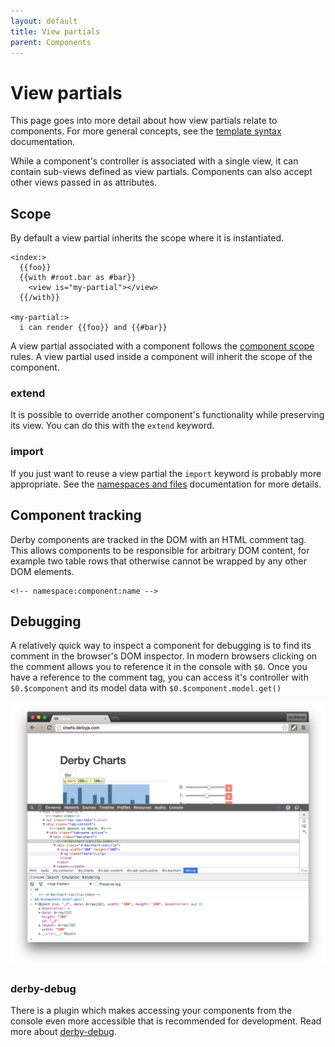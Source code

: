 ```yaml
---
layout: default
title: View partials
parent: Components
---
```


# View partials

This page goes into more detail about how view partials relate to components. For more general concepts, see the [template syntax](../views/template-syntax) documentation.

While a component's controller is associated with a single view, it can contain sub-views defined as view partials. Components can also accept other views passed in as attributes.

## Scope
By default a view partial inherits the scope where it is instantiated.

```jinja
<index:>
  {{foo}}
  {{with #root.bar as #bar}}
    <view is="my-partial"></view>
  {{/with}}

<my-partial:>
  i can render {{foo}} and {{#bar}}
```
A view partial associated with a component follows the [component scope](scope) rules. A view partial used inside a component will inherit the scope of the component.

### extend
It is possible to override another component's functionality while preserving its view. You can do this with the `extend` keyword.

<p class="codepen" data-height="200" data-theme-id="0" data-default-tab="result" data-user="nateps" data-slug-hash="OJJXRQb"></p>

<script async src="https://static.codepen.io/assets/embed/ei.js"></script>


### import
If you just want to reuse a view partial the `import` keyword is probably more appropriate. See the [namespaces and files](../views/namespaces-and-files#structuring-views-in-multiple-files) documentation for more details.


## Component tracking
Derby components are tracked in the DOM with an HTML comment tag. This allows components to be responsible for arbitrary DOM content, for example two table rows that otherwise cannot be wrapped by any other DOM elements.

```jinja
<!-- namespace:component:name -->
```

## Debugging

A relatively quick way to inspect a component for debugging is to find its comment in the browser's DOM inspector.
In modern browsers clicking on the comment allows you to reference it in the console with `$0`.
Once you have a reference to the comment tag, you can access it's controller with `$0.$component` and its model data with `$0.$component.model.get()`

<img src="./charts-debug.png">

### derby-debug
There is a plugin which makes accessing your components from the console even more accessible that is recommended for development.
Read more about [derby-debug](https://github.com/derbyjs/derby-debug).
